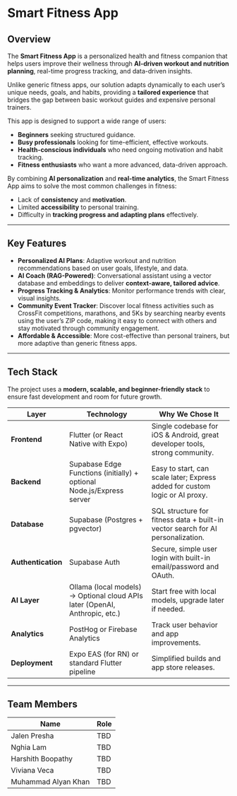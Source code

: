 # Smart Fitness App

## Overview
The **Smart Fitness App** is a personalized health and fitness companion that helps users improve their wellness through **AI-driven workout and nutrition planning**, real-time progress tracking, and data-driven insights.  

Unlike generic fitness apps, our solution adapts dynamically to each user’s unique needs, goals, and habits, providing a **tailored experience** that bridges the gap between basic workout guides and expensive personal trainers.

This app is designed to support a wide range of users:
- **Beginners** seeking structured guidance.
- **Busy professionals** looking for time-efficient, effective workouts.
- **Health-conscious individuals** who need ongoing motivation and habit tracking.
- **Fitness enthusiasts** who want a more advanced, data-driven approach.

By combining **AI personalization** and **real-time analytics**, the Smart Fitness App aims to solve the most common challenges in fitness:
- Lack of **consistency** and **motivation**.
- Limited **accessibility** to personal training.
- Difficulty in **tracking progress and adapting plans** effectively.

---

## Key Features
- **Personalized AI Plans**: Adaptive workout and nutrition recommendations based on user goals, lifestyle, and data.
- **AI Coach (RAG-Powered)**: Conversational assistant using a vector database and embeddings to deliver **context-aware, tailored advice**.
- **Progress Tracking & Analytics**: Monitor performance trends with clear, visual insights.
- **Community Event Tracker**: Discover local fitness activities such as CrossFit competitions, marathons, and 5Ks by searching nearby events using the user’s ZIP code, making it easy to connect with others and stay motivated through community engagement.
- **Affordable & Accessible**: More cost-effective than personal trainers, but more adaptive than generic fitness apps.

---

## Tech Stack

The project uses a **modern, scalable, and beginner-friendly stack** to ensure fast development and room for future growth.

| Layer | Technology | Why We Chose It |
|-------|------------|----------------|
| **Frontend** | Flutter (or React Native with Expo) | Single codebase for iOS & Android, great developer tools, strong community. |
| **Backend** | Supabase Edge Functions (initially) + optional Node.js/Express server | Easy to start, can scale later; Express added for custom logic or AI proxy. |
| **Database** | Supabase (Postgres + pgvector) | SQL structure for fitness data + built-in vector search for AI personalization. |
| **Authentication** | Supabase Auth | Secure, simple user login with built-in email/password and OAuth. |
| **AI Layer** | Ollama (local models) → Optional cloud APIs later (OpenAI, Anthropic, etc.) | Start free with local models, upgrade later if needed. |
| **Analytics** | PostHog or Firebase Analytics | Track user behavior and app improvements. |
| **Deployment** | Expo EAS (for RN) or standard Flutter pipeline | Simplified builds and app store releases. |

---

## Team Members
| Name | Role |
|------|------|
| Jalen Presha | TBD |
| Nghia Lam | TBD |
| Harshith Boopathy | TBD |
| Viviana Veca | TBD |
| Muhammad Alyan Khan | TBD |
